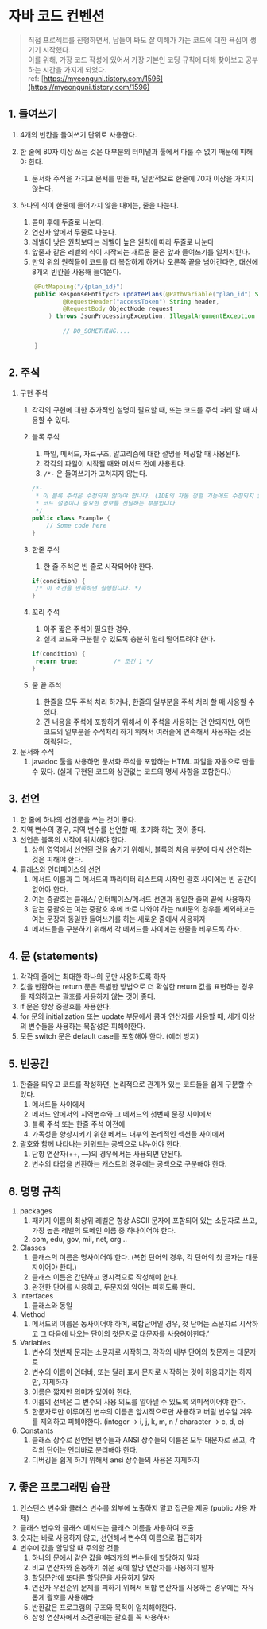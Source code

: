 # 자바 코드 컨벤션

> 직접 프로젝트를 진행하면서, 남들이 봐도 잘 이해가 가는 코드에 대한 욕심이 생기기 시작했다.\
> 이를 위해, 가장 코드 작성에 있어서 가장 기본인 코딩 규칙에 대해 찾아보고 공부하는 시간을 가지게 되었다.\
> ref: [https://myeonguni.tistory.com/1596](https://myeonguni.tistory.com/1596)

## 1. 들여쓰기

1. 4개의 빈칸을 들여쓰기 단위로 사용한다.
2. 한 줄에 80자 이상 쓰는 것은 대부분의 터미널과 툴에서 다룰 수 없기 때문에 피해야 한다.
   1. 문서화 주석을 가지고 문서를 만들 때, 일반적으로 한줄에 70자 이상을 가지지 않는다.
3.  하나의 식이 한줄에 들어가지 않을 때에는, 줄을 나눈다.

    1. 콤마 후에 두줄로 나눈다.
    2. 연산자 앞에서 두줄로 나눈다.
    3. 레벨이 낮은 원칙보다는 레벨이 높은 원칙에 따라 두줄로 나눈다
    4. 앞줄과 같은 레벨의 식이 시작되는 새로운 줄은 앞과 들여쓰기를 일치시킨다.
    5. 만약 위의 원칙들이 코드를 더 복잡하게 하거나 오른쪽 끝을 넘어간다면, 대신에 8개의 빈칸을 사용해 들여쓴다.

    ```java
    	@PutMapping("/{plan_id}")
    	public ResponseEntity<?> updatePlans(@PathVariable("plan_id") String plan_id, 
    	        @RequestHeader("accessToken") String header,
    	        @RequestBody ObjectNode request
    	    ) throws JsonProcessingException, IllegalArgumentException {
    			
    			// DO_SOMETHING....
    	
    	}
    ```

## 2. 주석

1. 구현 주석
   1. 각각의 구현에 대한 추가적인 설명이 필요할 때, 또는 코드를 주석 처리 할 때 사용할 수 있다.
   2.  블록 주석

       1. 파일, 메서드, 자료구조, 알고리즘에 대한 설명을 제공할 때 사용된다.
       2. 각각의 파일이 시작될 때와 메서드 전에 사용된다.
       3. `/*-` 은 들여쓰기가 고쳐지지 않는다.

       ```java
       /*-
        * 이 블록 주석은 수정되지 않아야 합니다. (IDE의 자동 정렬 기능에도 수정되지 않음)
        * 코드 설명이나 중요한 정보를 전달하는 부분입니다.
        */
       public class Example {
           // Some code here
       }
       ```
   3.  한줄 주석

       1. 한 줄 주석은 빈 줄로 시작되어야 한다.

       ```java
       if(condition) {
       	/* 이 조건을 만족하면 실행됩니다. */
       }
       ```
   4.  꼬리 주석

       1. 아주 짧은 주석이 필요한 경우,
       2. 실제 코드와 구분될 수 있도록 충분히 멀리 떨어트려야 한다.

       ```java
       if(condition) {
       	return true;          /* 조건 1 */
       }
       ```
   5. 줄 끝 주석
      1. 한줄을 모두 주석 처리 하거나, 한줄의 일부분을 주석 처리 할 때 사용할 수 있다.
      2. 긴 내용을 주석에 포함하기 위해서 이 주석을 사용하는 건 안되지만, 어떤 코드의 일부분을 주석처리 하기 위해서 여러줄에 연속해서 사용하는 것은 허락된다.
2. 문서화 주석
   1. javadoc 툴을 사용하면 문서화 주석을 포함하는 HTML 파일을 자동으로 만들 수 있다. (실제 구현된 코드와 상관없는 코드의 명세 사항을 포함한다.)

## 3. 선언

1. 한 줄에 하나의 선언문을 쓰는 것이 좋다.
2. 지역 변수의 경우, 지역 변수를 선언할 때, 초기화 하는 것이 좋다.
3. 선언은 블록의 시작에 위치해야 한다.
   1. 상위 영역에서 선언된 것을 숨기기 위해서, 블록의 처음 부분에 다시 선언하는 것은 피해야 한다.
4. 클래스와 인터페이스의 선언
   1. 메서드 이름과 그 메서드의 파라미터 리스트의 시작인 괄호 사이에는 빈 공간이 없어야 한다.
   2. 여는 중괄호는 클래스/ 인터페이스/메서드 선언과 동일한 줄의 끝에 사용하자
   3. 닫는 중괄호는 여는 중괄호 후에 바로 나와야 하는 null문의 경우를 제외하고는 여는 문장과 동일한 들여쓰기를 하는 새로운 줄에서 사용하자
   4. 메서드들을 구분하기 위해서 각 메서드들 사이에는 한줄을 비우도록 하자.

## 4. 문 (statements)

1. 각각의 줄에는 최대한 하나의 문만 사용하도록 하자
2. 값을 반환하는 return 문은 특별한 방법으로 더 확실한 return 값을 표현하는 경우를 제외하고는 괄호를 사용하지 않는 것이 좋다.
3. if 문은 항상 중괄호를 사용한다.
4. for 문의 initialization 또는 update 부문에서 콤마 연산자를 사용할 때, 세개 이상의 변수들을 사용하는 복잡성은 피해야한다.
5. 모든 switch 문은 default case를 포함해야 한다. (에러 방지)

## 5. 빈공간

1. 한줄을 띄우고 코드를 작성하면, 논리적으로 관계가 있는 코드들을 쉽게 구분할 수 있다.
   1. 메서드들 사이에서
   2. 메서드 안에서의 지역변수와 그 메서드의 첫번째 문장 사이에서
   3. 블록 주석 또는 한줄 주석 이전에
   4. 가독성을 향상시키기 위한 메서드 내부의 논리적인 섹션들 사이에서
2. 괄호와 함께 나타나는 키워드는 공백으로 나누어야 한다.
   1. 단항 연산자(++, —)의 경우에서는 사용되면 안된다.
   2. 변수의 타입을 변환하는 캐스트의 경우에는 공백으로 구분해야 한다.

## 6. 명명 규칙

1. packages
   1. 패키지 이름의 최상위 레벨은 항상 ASCII 문자에 포함되어 있는 소문자로 쓰고, 가장 높은 레벨의 도메인 이름 중 하나이어야 한다.
   2. com, edu, gov, mil, net, org ..
2. Classes
   1. 클래스의 이름은 명사이어야 한다. (복합 단어의 경우, 각 단어의 첫 글자는 대문자이어야 한다.)
   2. 클래스 이름은 간단하고 명시적으로 작성해야 한다.
   3. 완전한 단어를 사용하고, 두문자와 약어는 피하도록 한다.
3. Interfaces
   1. 클래스와 동일
4. Method
   1. 메서드의 이름은 동사이어야 하며, 복합단어일 경우, 첫 단어는 소문자로 시작하고 그 다음에 나오는 단어의 첫문자로 대문자를 사용해야한다.’
5. Variables
   1. 변수의 첫번째 문자는 소문자로 시작하고, 각각의 내부 단어의 첫문자는 대문자로
   2. 변수의 이름이 언더바, 또는 달러 표시 문자로 시작하는 것이 허용되기는 하지만, 자제하자
   3. 이름은 짧지만 의미가 있어야 한다.
   4. 이름의 선택은 그 변수의 사용 의도를 알아낼 수 있도록 의미적이어야 한다.
   5. 한문자로만 이루어진 변수의 이름은 암시적으로만 사용하고 버릴 변수일 겨우를 제외하고 피해야한다. (integer → i, j, k, m, n / character → c, d, e)
6. Constants
   1. 클래스 상수로 선언된 변수들과 ANSI 상수들의 이름은 모두 대문자로 쓰고, 각각의 단어는 언더바로 분리해야 한다.
   2. 디버깅을 쉽게 하기 위해서 ansi 상수들의 사용은 자제하자

## 7. 좋은 프로그래밍 습관

1. 인스턴스 변수와 클래스 변수를 외부에 노출하지 말고 접근을 제공 (public 사용 자제)
2. 클래스 변수와 클래스 메서드는 클래스 이름을 사용하여 호출
3. 숫자는 바로 사용하지 않고, 선언해서 변수의 이름으로 접근하자
4. 변수에 값을 할당할 때 주의할 것들
   1. 하나의 문에서 같은 값을 여러개의 변수들에 할당하지 말자
   2. 비교 연산자와 혼동하기 쉬운 곳에 할당 연산자를 사용하지 말자
   3. 할당문안에 또다른 할당문을 사용하지 말자
   4. 연산자 우선순위 문제를 피하기 위해서 복합 연산자를 사용하는 경우에는 자유롭게 괄호를 사용해라
   5. 반환값은 프로그램의 구조와 목적이 일치해야한다.
   6. 삼항 연산자에서 조건문에는 괄호를 꼭 사용하자
